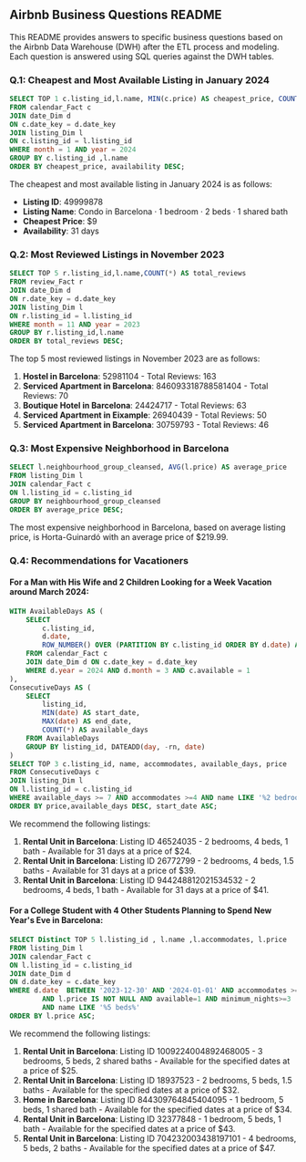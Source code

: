 ## Airbnb Business Questions README

This README provides answers to specific business questions based on the Airbnb Data Warehouse (DWH) after the ETL process and modeling. Each question is answered using SQL queries against the DWH tables.

### Q.1: Cheapest and Most Available Listing in January 2024
```sql
SELECT TOP 1 c.listing_id,l.name, MIN(c.price) AS cheapest_price, COUNT(*) AS availability
FROM calendar_Fact c
JOIN date_Dim d
ON c.date_key = d.date_key
JOIN listing_Dim l
ON c.listing_id = l.listing_id
WHERE month = 1 AND year = 2024
GROUP BY c.listing_id ,l.name
ORDER BY cheapest_price, availability DESC;
```

The cheapest and most available listing in January 2024 is as follows:

- **Listing ID**: 49999878
- **Listing Name**: Condo in Barcelona · 1 bedroom · 2 beds · 1 shared bath
- **Cheapest Price**: $9
- **Availability**: 31 days

### Q.2: Most Reviewed Listings in November 2023

```sql
SELECT TOP 5 r.listing_id,l.name,COUNT(*) AS total_reviews
FROM review_Fact r
JOIN date_Dim d
ON r.date_key = d.date_key
JOIN listing_Dim l
ON r.listing_id = l.listing_id 
WHERE month = 11 AND year = 2023
GROUP BY r.listing_id,l.name
ORDER BY total_reviews DESC;
```

The top 5 most reviewed listings in November 2023 are as follows:

1. **Hostel in Barcelona**: 52981104 - Total Reviews: 163
2. **Serviced Apartment in Barcelona**: 846093318788581404 - Total Reviews: 70
3. **Boutique Hotel in Barcelona**: 24424717 - Total Reviews: 63
4. **Serviced Apartment in Eixample**: 26940439 - Total Reviews: 50
5. **Serviced Apartment in Barcelona**: 30759793 - Total Reviews: 46

### Q.3: Most Expensive Neighborhood in Barcelona
```sql
SELECT l.neighbourhood_group_cleansed, AVG(l.price) AS average_price
FROM listing_Dim l
JOIN calendar_Fact c 
ON l.listing_id = c.listing_id
GROUP BY neighbourhood_group_cleansed
ORDER BY average_price DESC;
```
The most expensive neighborhood in Barcelona, based on average listing price, is Horta-Guinardó with an average price of $219.99.

### Q.4: Recommendations for Vacationers

#### For a Man with His Wife and 2 Children Looking for a Week Vacation around March 2024:
```sql
WITH AvailableDays AS (
    SELECT
        c.listing_id,
        d.date,
        ROW_NUMBER() OVER (PARTITION BY c.listing_id ORDER BY d.date) AS rn
    FROM calendar_Fact c
    JOIN date_Dim d ON c.date_key = d.date_key
    WHERE d.year = 2024 AND d.month = 3 AND c.available = 1 
),
ConsecutiveDays AS (
    SELECT
        listing_id,
        MIN(date) AS start_date,
        MAX(date) AS end_date,
        COUNT(*) AS available_days
    FROM AvailableDays
    GROUP BY listing_id, DATEADD(day, -rn, date)
)
SELECT TOP 3 c.listing_id, name, accommodates, available_days, price
FROM ConsecutiveDays c
JOIN listing_Dim l
ON l.listing_id = c.listing_id
WHERE available_days >= 7 AND accommodates >=4 AND name LIKE '%2 bedrooms%4 beds%'
ORDER BY price,available_days DESC, start_date ASC;
```
We recommend the following listings:

1. **Rental Unit in Barcelona**: Listing ID 46524035 - 2 bedrooms, 4 beds, 1 bath - Available for 31 days at a price of $24.
2. **Rental Unit in Barcelona**: Listing ID 26772799 - 2 bedrooms, 4 beds, 1.5 baths - Available for 31 days at a price of $39.
3. **Rental Unit in Barcelona**: Listing ID 944248812021534532 - 2 bedrooms, 4 beds, 1 bath - Available for 31 days at a price of $41.

#### For a College Student with 4 Other Students Planning to Spend New Year's Eve in Barcelona:
```sql
SELECT Distinct TOP 5 l.listing_id , l.name ,l.accommodates, l.price
FROM listing_Dim l
JOIN calendar_Fact c
ON l.listing_id = c.listing_id
JOIN date_Dim d
ON d.date_key = c.date_key
WHERE d.date  BETWEEN '2023-12-30' AND '2024-01-01' AND accommodates >=5 
		AND l.price IS NOT NULL AND available=1 AND minimum_nights>=3 
		AND name LIKE '%5 beds%'
ORDER BY l.price ASC;
```
We recommend the following listings:

1. **Rental Unit in Barcelona**: Listing ID 1009224004892468005 - 3 bedrooms, 5 beds, 2 shared baths - Available for the specified dates at a price of $25.
2. **Rental Unit in Barcelona**: Listing ID 18937523 - 2 bedrooms, 5 beds, 1.5 baths - Available for the specified dates at a price of $32.
3. **Home in Barcelona**: Listing ID 844309764845404095 - 1 bedroom, 5 beds, 1 shared bath - Available for the specified dates at a price of $34.
4. **Rental Unit in Barcelona**: Listing ID 32377848 - 1 bedroom, 5 beds, 1 bath - Available for the specified dates at a price of $43.
5. **Rental Unit in Barcelona**: Listing ID 704232003438197101 - 4 bedrooms, 5 beds, 2 baths - Available for the specified dates at a price of $47.

